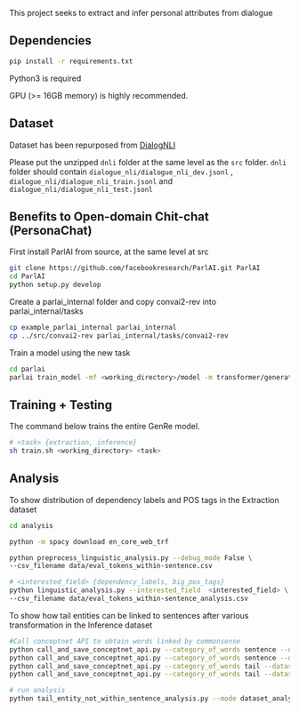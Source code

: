 This project seeks to extract and infer personal attributes from dialogue

## Dependencies

```sh
pip install -r requirements.txt
```
Python3 is required

GPU (>= 16GB memory) is highly recommended.

## Dataset

Dataset has been repurposed from [DialogNLI](https://wellecks.github.io/dialogue_nli/)

Please put the unzipped ```dnli``` folder at the same level as the ```src``` folder. ```dnli``` folder should contain ```dialogue_nli/dialogue_nli_dev.jsonl``` , ```dialogue_nli/dialogue_nli_train.jsonl``` and ```dialogue_nli/dialogue_nli_test.jsonl```

## Benefits to Open-domain Chit-chat (PersonaChat)

First install ParlAI from source, at the same level at src

```sh
git clone https://github.com/facebookresearch/ParlAI.git ParlAI
cd ParlAI
python setup.py develop
```

Create a parlai_internal folder and copy convai2-rev into parlai_internal/tasks

```sh
cp example_parlai_internal parlai_internal
cp ../src/convai2-rev parlai_internal/tasks/convai2-rev
```

Train a model using the new task

```sh
cd parlai
parlai train_model -mf <working_directory>/model -m transformer/generator -im zoo:blender/blender_90M/model -vp 15 -t internal:convai2-rev:normalized -bs 32 -ltim 60 --rank-candidates True --embedding-size 512 --n-layers 8 --ffn-size 2048 --dropout 0.1 --n-heads 16 --learn-positional-embeddings True --n-positions 512 --variant xlm --activation gelu --fp16 True --text-truncate 512 --label-truncate 128 --dict-tokenizer bpe --dict-lower True -lr 1e-06 --optimizer adamax --lr-scheduler reduceonplateau --gradient-clip 0.1 -veps 0.25 --betas 0.9,0.999 --update-freq 1 --attention-dropout 0.0 --relu-dropout 0.0 --skip-generation False -stim 6000 -vme 20000 -bs 16 -vmt hits@1 -vmm max --save-after-valid True
```
## Training + Testing

The command below trains the entire GenRe model.

```sh
# <task> {extraction, inference}
sh train.sh <working_directory> <task>
```

## Analysis

To show distribution of dependency labels and POS tags in the Extraction dataset

```sh
cd analysis

python -m spacy download en_core_web_trf

python preprocess_linguistic_analysis.py --debug_mode False \
--csv_filename data/eval_tokens_within-sentence.csv

# <interested_field> {dependency_labels, big_pos_tags}
python linguistic_analysis.py --interested_field  <interested_field> \
--csv_filename data/eval_tokens_within-sentence_analysis.csv

```

To show how tail entities can be linked to sentences after various transformation in the Inference dataset

```sh
#Call conceptnet API to obtain words linked by commonsense
python call_and_save_conceptnet_api.py --category_of_words sentence --dataset eval --field_of_interest related --subset all
python call_and_save_conceptnet_api.py --category_of_words sentence --dataset eval --field_of_interest connected --subset all
python call_and_save_conceptnet_api.py --category_of_words tail --dataset eval --field_of_interest related --subset all
python call_and_save_conceptnet_api.py --category_of_words tail --dataset eval --field_of_interest connected --subset all

# run analysis
python tail_entity_not_within_sentence_analysis.py --mode dataset_analysis
```
